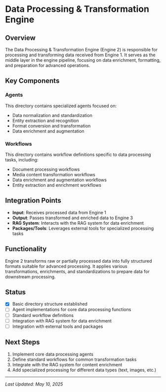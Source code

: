 # Data Processing & Transformation Engine

## Overview

The Data Processing & Transformation Engine (Engine 2) is responsible for processing and transforming data received from Engine 1. It serves as the middle layer in the engine pipeline, focusing on data enrichment, formatting, and preparation for advanced operations.

## Key Components

### Agents

This directory contains specialized agents focused on:

- Data normalization and standardization
- Entity extraction and recognition
- Format conversion and transformation
- Data enrichment and augmentation

### Workflows

This directory contains workflow definitions specific to data processing tasks, including:

- Document processing workflows
- Media content transformation workflows
- Data enrichment and augmentation workflows
- Entity extraction and enrichment workflows

## Integration Points

- **Input**: Receives processed data from Engine 1
- **Output**: Passes transformed and enriched data to Engine 3
- **RAG System**: Interacts with the RAG system for data enrichment
- **Packages/Tools**: Leverages external tools for specialized processing tasks

## Functionality

Engine 2 transforms raw or partially processed data into fully structured formats suitable for advanced processing. It applies various transformations, enrichments, and standardizations to prepare data for downstream processing.

## Status

- [x] Basic directory structure established
- [ ] Agent implementations for core data processing functions
- [ ] Standard workflow definitions
- [ ] Integration with RAG system for data enrichment
- [ ] Integration with external tools and packages

## Next Steps

1. Implement core data processing agents
2. Define standard workflows for common transformation tasks
3. Integrate with the RAG system for content enrichment
4. Add specialized processing for different data types (text, images, etc.)

---

*Last Updated: May 10, 2025*
